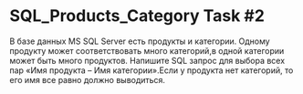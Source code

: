 # SQL_Products_Category Task #2
В базе данных MS SQL Server есть продукты и категории. Одному продукту может соответствовать много категорий,в одной категории может
быть много продуктов. Напишите SQL запрос для выбора всех пар «Имя продукта – Имя категории».Если у продукта нет категорий, то его имя
все равно должно выводиться.
